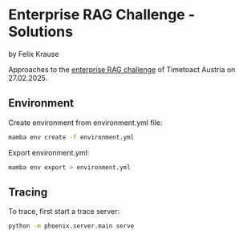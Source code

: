 # Enterprise RAG Challenge - Solutions
by Felix Krause

Approaches to the [enterprise RAG challenge](https://www.timetoact-group.at/details/enterprise-rag-challenge) of Timetoact Austria on 27.02.2025.


## Environment
Create environment from environment.yml file:
```bash
mamba env create -f environment.yml
```

Export environment.yml:
```bash
mamba env export > environment.yml
```


## Tracing
To trace, first start a trace server:
```bash
python -m phoenix.server.main serve
```

